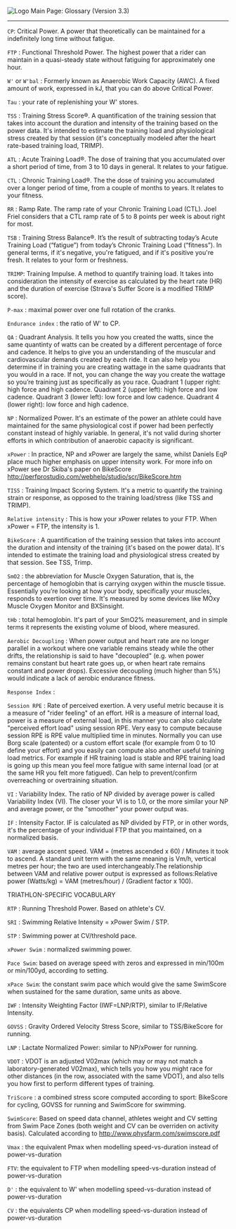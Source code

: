 ![Logo](https://raw.githubusercontent.com/GoldenCheetah/GoldenCheetah/master/doc/wiki/GC_logo_small.png) Main Page: Glossary (Version 3.3)
***

`CP`: Critical Power. A power that theoretically can be maintained for a indefinitely long time without fatigue.

`FTP` : Functional Threshold Power. The highest power that a rider can maintain in a quasi-steady state without fatiguing for approximately one hour.

`W'` or `W'bal` : Formerly known as Anaerobic Work Capacity (AWC). A fixed amount of work, expressed in kJ, that you can do above Critical Power.

`Tau` : your rate of replenishing your W' stores.

`TSS` : Training Stress Score®. A quantification of the training session that takes into account the duration and intensity of the training based on the power data. It's intended to estimate the training load and physiological stress created by that session (it's conceptually modeled after the heart rate-based training load, TRIMP).

`ATL` : Acute Training Load®. The dose of training that you accumulated over a short period of time, from 3 to 10 days in general. It relates to your fatigue.

`CTL` : Chronic Training Load®. The the dose of training you accumulated over a longer period of time, from a couple of months to years. It relates to your fitness.

`RR` : Ramp Rate. The ramp rate of your Chronic Training Load (CTL). Joel Friel considers that a CTL ramp rate of 5 to 8 points per week is about right for most.

`TSB` : Training Stress Balance®. It’s the result of subtracting today’s Acute Training Load (“fatigue”) from today’s Chronic Training Load (“fitness”). In general terms, if it's negative,  you're fatigued, and if it's positive you're fresh. It relates to your form or freshness.

`TRIMP`: Training Impulse. A method to quantify training load. It takes into consideration the intensity of exercise as calculated by the heart rate (HR) and the duration of exercise (Strava's Suffer Score is a modified TRIMP score).

`P-max` : maximal power over one full rotation of the cranks.

`Endurance index` : the ratio of W' to CP.

`QA` : Quadrant Analysis. It tells you how you created the watts, since the same quantinty of watts can be created by a different percentage of force and cadence. It helps to give you an understanding of the muscular and cardiovascular demands created by each ride. It can also help you determine if in training you are creating wattage in the same quadrants that you would in a race. If not, you can change the way you create the wattage so you’re training just as specifically as you race.  Quadrant 1 (upper right: high force and high cadence. Quadrant 2 (upper left): high force and low cadence. Quadrant 3 (lower left): low force and low cadence. Quadrant 4 (lower right): low force and high cadence.

`NP` : Normalized Power. It's an estimate of the power an athlete could have maintained for the same physiological cost if power had been perfectly constant instead of highly variable. In general, it's not valid during shorter efforts in which contribution of anaerobic capacity is significant.

`xPower` : In practice, NP and xPower are largely the same, whilst Daniels EqP place much higher emphasis on upper intensity work. For more info on xPower see Dr Skiba's paper on BikeScore http://perfprostudio.com/webhelp/studio/scr/BikeScore.htm

`TISS` : Training Impact Scoring System. It's a metric to quantify the training strain or response, as opposed to the training load/stress (like TSS and TRIMP).

`Relative intensity` : This is how your xPower relates to your FTP. When xPower = FTP, the intensity is 1.

`BikeScore` :  A quantification of the training session that takes into account the duration and intensity of the training (it's based on the power data). It's intended to estimate the training load and physiological stress created by that session. See TSS, Trimp.


 `SmO2` : the abbreviation for Muscle Oxygen Saturation, that is, the percentage of hemoglobin that is carrying oxygen within the muscle tissue. Essentially you’re looking at how your body, specifically your muscles, responds to exertion over time. It's measured by some devices like MOxy Muscle Oxygen Monitor and BXSinsight.

`tHb` : total hemoglobin. It's part of your SmO2% measurement, and in simple terms it represents the existing volume of blood, where measured.

`Aerobic Decoupling` : When power output and heart rate are no longer parallel in a workout where one variable remains steady while the other drifts, the relationship is said to have "decoupled" (e.g. when power remains constant but heart rate goes up, or when heart rate remains constant and power drops). Excessive decoupling (much higher than 5%) would indicate a lack of aerobic endurance fitness.


`Response Index` :

`Session RPE` : Rate of perceived exertion. A very useful metric because it is a measure of "rider feeling" of an effort. HR is a measure of internal load, power is a measure of external load, in this manner you can also calculate "perceived effort load" using session RPE. Very easy to compute because session RPE is RPE value multiplied time in minutes. Normally you can use Borg scale (patented) or a custom effort scale (for example from 0 to 10 define your effort) and you easily can compute also another useful training load metrics. For example if HR training load is stable and RPE training load is going up this mean you feel more fatigue with same internal load (or at the same HR you felt more fatigued). Can help to prevent/confirm overreaching or overtraining situation.

`VI` : Variability Index. The ratio of NP divided by average power is called Variability Index (VI). The closer your VI is to 1.0, or the more similar your NP and average power, or the "smoother" your power output was.

`IF` : Intensity Factor. IF is calculated as NP divided by FTP, or in other words, it's the percentage of your individual FTP that you maintained, on a normalized basis.

`VAM` : average ascent speed. VAM = (metres ascended x 60) / Minutes it took to ascend. A standard unit term with the same meaning is Vm/h, vertical metres per hour; the two are used interchangeably.The relationship between VAM and relative power output is expressed as follows:Relative power (Watts/kg) = VAM (metres/hour) / (Gradient factor x 100).


TRIATHLON-SPECIFIC VOCABULARY


`RTP` : Running Threshold Power. Based on athlete's CV.

`SRI` : Swimming Relative Intensity = xPower Swim / STP.

`STP` : Swimming power at CV/threshold pace.

`xPower Swim` : normalized swimming power.

`Pace Swim`: based on average speed with zeros and expressed in min/100m or min/100yd, according to setting.

`xPace Swim`: the constant swim pace which would give the same SwimScore when sustained for the same duration, same units as above.

`IWF` : Intensity Weighting Factor (IWF=LNP/RTP), similar to IF/Relative Intensity.

`GOVSS` : Gravity Ordered Velocity Stress Score, similar to TSS/BikeScore for running.

`LNP` : Lactate Normalized Power: similar to NP/xPower for running.

`VDOT` : VDOT is an adjusted V02max (which may or may not match a laboratory-generated V02max), which tells you how you might race for other distances (in the row, associated with the same VDOT), and also tells you how first to perform different types of training.

`TriScore` : a combined stress score computed according to sport: BikeScore for cycling, GOVSS for running and SwimScore for swimming.

`SwimScore`: Based on speed data channel, athletes weight and CV setting from Swim Pace Zones (both weight and CV can be overriden on activity basis). Calculated according to http://www.physfarm.com/swimscore.pdf

`Vmax` :  the equivalent Pmax when modelling speed-vs-duration instead of power-vs-duration

`FTV`:  the equivalent to FTP when modelling speed-vs-duration instead of power-vs-duration

`D'` :  the equivalent to W' when modelling speed-vs-duration instead of power-vs-duration

`CV` :  the equivalents CP when modelling speed-vs-duration instead of power-vs-duration



